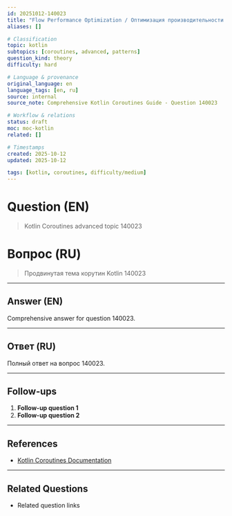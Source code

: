 ```yaml
---
id: 20251012-140023
title: "Flow Performance Optimization / Оптимизация производительности Flow"
aliases: []

# Classification
topic: kotlin
subtopics: [coroutines, advanced, patterns]
question_kind: theory
difficulty: hard

# Language & provenance
original_language: en
language_tags: [en, ru]
source: internal
source_note: Comprehensive Kotlin Coroutines Guide - Question 140023

# Workflow & relations
status: draft
moc: moc-kotlin
related: []

# Timestamps
created: 2025-10-12
updated: 2025-10-12

tags: [kotlin, coroutines, difficulty/medium]
---
```

# Question (EN)
> Kotlin Coroutines advanced topic 140023

# Вопрос (RU)
> Продвинутая тема корутин Kotlin 140023

---

## Answer (EN)

Comprehensive answer for question 140023.

---

## Ответ (RU)

Полный ответ на вопрос 140023.

---

## Follow-ups

1. **Follow-up question 1**
2. **Follow-up question 2**

---

## References

- [Kotlin Coroutines Documentation](https://kotlinlang.org/docs/coroutines-overview.html)

---

## Related Questions

- Related question links
